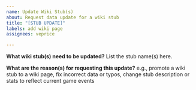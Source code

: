 ```yaml
---
name: Update Wiki Stub(s)
about: Request data update for a wiki stub
title: "[STUB UPDATE]"
labels: add wiki page
assignees: veprice

---
```


**What wiki stub(s) need to be updated?**
List the stub name(s) here.

**What are the reason(s) for requesting this update?**
e.g., promote a wiki stub to a wiki page, fix incorrect data or typos, change stub description or stats to reflect current game events
